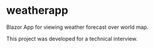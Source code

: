# weatherapp
Blazor App for viewing weather forecast over world map.

This project was developed for a technical interview. 
